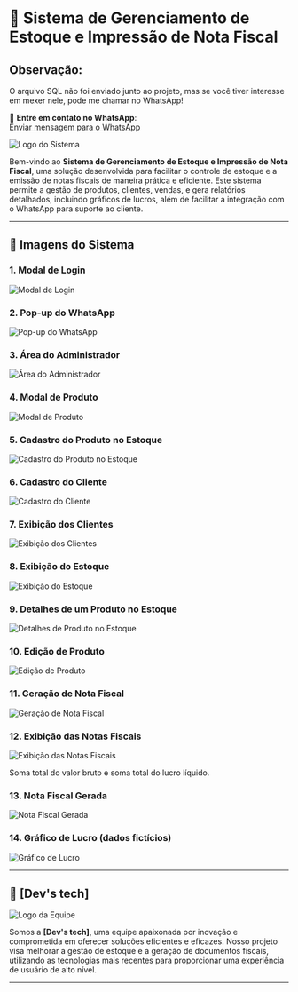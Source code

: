 # 🌟 **Sistema de Gerenciamento de Estoque e Impressão de Nota Fiscal**

## Observação:
O arquivo SQL não foi enviado junto ao projeto, mas se você tiver interesse em mexer nele, pode me chamar no WhatsApp!

📲 **Entre em contato no WhatsApp**:  
[Enviar mensagem para o WhatsApp](http://wa.me/5585997752571)



![Logo do Sistema](https://raw.githubusercontent.com/GabrielCordeiroBarrosoTeles/Img_pjt_nf-main/refs/heads/main/img0.png)

Bem-vindo ao **Sistema de Gerenciamento de Estoque e Impressão de Nota Fiscal**, uma solução desenvolvida para facilitar o controle de estoque e a emissão de notas fiscais de maneira prática e eficiente. Este sistema permite a gestão de produtos, clientes, vendas, e gera relatórios detalhados, incluindo gráficos de lucros, além de facilitar a integração com o WhatsApp para suporte ao cliente.

---

## 📸 **Imagens do Sistema**

### 1. **Modal de Login**
![Modal de Login](https://raw.githubusercontent.com/GabrielCordeiroBarrosoTeles/Img_pjt_nf-main/refs/heads/main/img1.png)

### 2. **Pop-up do WhatsApp**
![Pop-up do WhatsApp](https://raw.githubusercontent.com/GabrielCordeiroBarrosoTeles/Img_pjt_nf-main/refs/heads/main/img2.png)

### 3. **Área do Administrador**
![Área do Administrador](https://raw.githubusercontent.com/GabrielCordeiroBarrosoTeles/Img_pjt_nf-main/refs/heads/main/img3.png)

### 4. **Modal de Produto**
![Modal de Produto](https://raw.githubusercontent.com/GabrielCordeiroBarrosoTeles/Img_pjt_nf-main/refs/heads/main/img4.png)

### 5. **Cadastro do Produto no Estoque**
![Cadastro do Produto no Estoque](https://raw.githubusercontent.com/GabrielCordeiroBarrosoTeles/Img_pjt_nf-main/refs/heads/main/img5.png)

### 6. **Cadastro do Cliente**
![Cadastro do Cliente](https://raw.githubusercontent.com/GabrielCordeiroBarrosoTeles/Img_pjt_nf-main/refs/heads/main/img6.png)

### 7. **Exibição dos Clientes**
![Exibição dos Clientes](https://raw.githubusercontent.com/GabrielCordeiroBarrosoTeles/Img_pjt_nf-main/refs/heads/main/img7.png)

### 8. **Exibição do Estoque**
![Exibição do Estoque](https://raw.githubusercontent.com/GabrielCordeiroBarrosoTeles/Img_pjt_nf-main/refs/heads/main/img8.png)

### 9. **Detalhes de um Produto no Estoque**
![Detalhes de Produto no Estoque](https://raw.githubusercontent.com/GabrielCordeiroBarrosoTeles/Img_pjt_nf-main/refs/heads/main/img9.png)

### 10. **Edição de Produto**
![Edição de Produto](https://raw.githubusercontent.com/GabrielCordeiroBarrosoTeles/Img_pjt_nf-main/refs/heads/main/img10.png)

### 11. **Geração de Nota Fiscal**
![Geração de Nota Fiscal](https://raw.githubusercontent.com/GabrielCordeiroBarrosoTeles/Img_pjt_nf-main/refs/heads/main/img11.png)

### 12. **Exibição das Notas Fiscais**
![Exibição das Notas Fiscais](https://raw.githubusercontent.com/GabrielCordeiroBarrosoTeles/Img_pjt_nf-main/refs/heads/main/img12.png)
<p>Soma total do valor bruto e soma total do lucro líquido.</p>

### 13. **Nota Fiscal Gerada**
![Nota Fiscal Gerada](https://raw.githubusercontent.com/GabrielCordeiroBarrosoTeles/Img_pjt_nf-main/refs/heads/main/img13.png)

### 14. **Gráfico de Lucro** (dados fictícios)
![Gráfico de Lucro](https://raw.githubusercontent.com/GabrielCordeiroBarrosoTeles/Img_pjt_nf-main/refs/heads/main/img14.png)

---

## 🚀 **[Dev's tech]** 

![Logo da Equipe](https://raw.githubusercontent.com/GabrielCordeiroBarrosoTeles/Img_pjt_nf-main/refs/heads/main/logo.png)

Somos a **[Dev's tech]**, uma equipe apaixonada por inovação e comprometida em oferecer soluções eficientes e eficazes. Nosso projeto visa melhorar a gestão de estoque e a geração de documentos fiscais, utilizando as tecnologias mais recentes para proporcionar uma experiência de usuário de alto nível.

---
<!--
## 👥 **Nossos Colaboradores**

Abaixo, apresentamos os membros da nossa equipe e suas contribuições para o desenvolvimento do sistema.

### 🎉 **[Nome do Colaborador 1]**

![Foto de Perfil](URL_da_foto_do_colaborador1)

- **Cargo/Função**: [Cargo/Função do Colaborador 1]
- **Contribuições**:
  - [Descreva a contribuição do colaborador 1]
  - [Outras contribuições importantes]
- **Redes Sociais**:
  - **GitHub**: [@GitHub_Username](https://github.com/username)
  - **LinkedIn**: [@LinkedIn_Username](https://linkedin.com/in/username)
  - **Twitter**: [@Twitter_Username](https://twitter.com/username)

---

### 🎉 **[Nome do Colaborador 2]**

![Foto de Perfil](URL_da_foto_do_colaborador2)

- **Cargo/Função**: [Cargo/Função do Colaborador 2]
- **Contribuições**:
  - [Descreva a contribuição do colaborador 2]
  - [Outras contribuições importantes]
- **Redes Sociais**:
  - **GitHub**: [@GitHub_Username](https://github.com/username)
  - **LinkedIn**: [@LinkedIn_Username](https://linkedin.com/in/username)
  - **Twitter**: [@Twitter_Username](https://twitter.com/username)

---

### 🎉 **[Nome do Colaborador 3]**

![Foto de Perfil](URL_da_foto_do_colaborador3)

- **Cargo/Função**: [Cargo/Função do Colaborador 3]
- **Contribuições**:
  - [Descreva a contribuição do colaborador 3]
  - [Outras contribuições importantes]
- **Redes Sociais**:
  - **GitHub**: [@GitHub_Username](https://github.com/username)
  - **LinkedIn**: [@LinkedIn_Username](https://linkedin.com/in/username)
  - **Twitter**: [@Twitter_Username](https://twitter.com/username)

---

## 🌟 **Sobre a Equipe**

A **[Nome da Equipe]** foi formada em [ano de formação ou início do projeto]. Nossa missão é [descrição da missão e visão da equipe]. Trabalhamos juntos para oferecer soluções inovadoras, com foco em qualidade, desempenho e experiência do usuário.

### 💡 **Nossos Valores**
- **Inovação**: Estamos sempre buscando novas formas de melhorar.
- **Colaboração**: O trabalho em equipe é nossa chave para o sucesso.
- **Qualidade**: Priorizamos a excelência em todos os aspectos do nosso trabalho.

---

## 👏 **Agradecimentos Especiais**

Queremos agradecer a todos os membros da equipe pelo seu esforço e dedicação. Cada contribuição é fundamental para o sucesso do projeto. Estamos muito orgulhosos do que alcançamos juntos!

---

## 🔗 **Links Importantes**
- **Repositório do Projeto**: [Link do Repositório](https://github.com/username/repository)
- **Site da Equipe**: [Link para o site (se houver)](https://site-da-equipe.com)

---
-->
